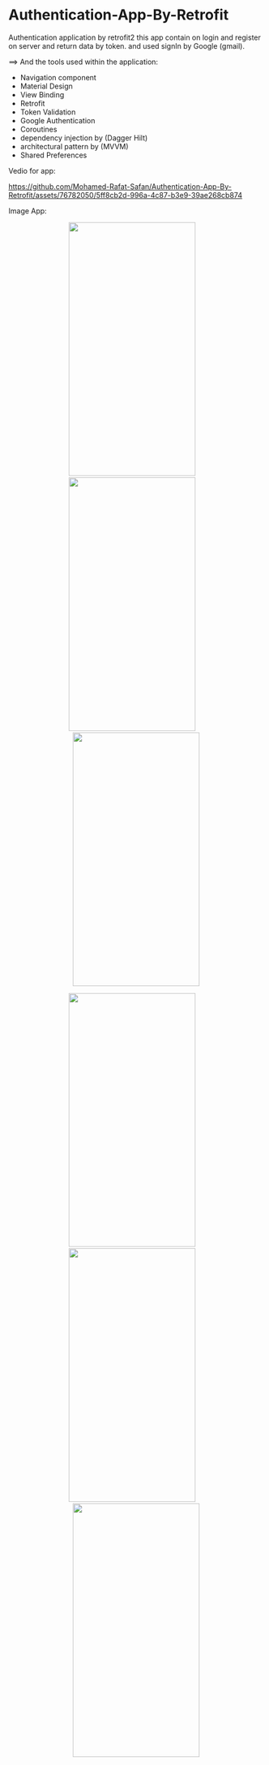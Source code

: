 # Authentication-App-By-Retrofit
Authentication application by retrofit2 this app contain on login and register on server and return data by token.
and used signIn by Google (gmail).

==> And the tools used within the application:</br>
  - Navigation component </br>
  - Material Design </br>
  - View Binding </br>
  - Retrofit </br>
  - Token Validation </br>
  - Google Authentication </br>
  - Coroutines </br>
  - dependency injection by (Dagger Hilt) </br>
  - architectural pattern by (MVVM) </br> 
  - Shared Preferences </br>


Vedio for app:

https://github.com/Mohamed-Rafat-Safan/Authentication-App-By-Retrofit/assets/76782050/5ff8cb2d-996a-4c87-b3e9-39ae268cb874



Image App:

 <p align="center">
<img src="https://github.com/Mohamed-Rafat-Safan/Authentication-App-By-Retrofit/assets/76782050/2d60edc2-9144-410c-bfbb-1b9a6a51f4bd" width="250" height="500" />
 <span> &nbsp;  &nbsp; </span>
<img src="https://github.com/Mohamed-Rafat-Safan/Authentication-App-By-Retrofit/assets/76782050/003e04cd-fc84-471f-9f16-cabe5323ce45" width="250" height="500" />
 <span> &nbsp;  &nbsp; </span>
<img src="https://github.com/Mohamed-Rafat-Safan/Authentication-App-By-Retrofit/assets/76782050/03c1ca52-4610-4fd5-8ff8-4bf34364f435" width="250" height="500" />
</p>

<p align="center">
<img src="https://github.com/Mohamed-Rafat-Safan/Authentication-App-By-Retrofit/assets/76782050/63748f46-a113-46b3-972f-8b828b66af1b" width="250" height="500" />
 <span> &nbsp;  &nbsp; </span>
<img src="https://github.com/Mohamed-Rafat-Safan/Authentication-App-By-Retrofit/assets/76782050/7ad17bce-2d7f-47fd-82b4-2a33e89d7d15" width="250" height="500" />
 <span> &nbsp;  &nbsp; </span>
<img src="https://github.com/Mohamed-Rafat-Safan/Authentication-App-By-Retrofit/assets/76782050/97463fd9-8adf-469d-b1b3-e4f59d1ca62f" width="250" height="500" />
</p>
